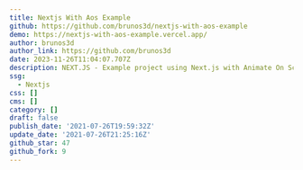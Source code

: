 ```yaml
---
title: Nextjs With Aos Example
github: https://github.com/brunos3d/nextjs-with-aos-example
demo: https://nextjs-with-aos-example.vercel.app/
author: brunos3d
author_link: https://github.com/brunos3d
date: 2023-11-26T11:04:07.707Z
description: NEXT.JS - Example project using Next.js with Animate On Scroll Library.
ssg:
  - Nextjs
css: []
cms: []
category: []
draft: false
publish_date: '2021-07-26T19:59:32Z'
update_date: '2021-07-26T21:25:16Z'
github_star: 47
github_fork: 9
---
```

